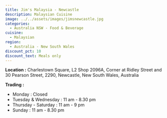 ```yaml
---
title: Jim's Malaysia - Newcastle
description: Malaysian Cuisine
image: ../../assets/images/jimsnewcastle.jpg
categories:
  - Australia NSW - Food & Beverage
cuisine:
  - Malaysian
region:
  - Australia - New South Wales
discount_pct: 10
discount_text: Meals only
---
```

**Location :** Charlestown Square, L2 Shop 2096A, Corner at Ridley Street and 30 Pearson Street, 2290, Newcastle, New South Wales, Australia

**Trading :** 

* Monday : Closed
* Tuesday & Wednesday : 11 am - 8.30 pm
* Thursday - Saturday : 11 am - 9 pm
* Sunday : 11 am - 8.30 pm
